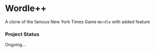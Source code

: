 # Wordle++

A clone of the famous New York Times Game `Wordle` with added feature

### Project Status

Ongoing...